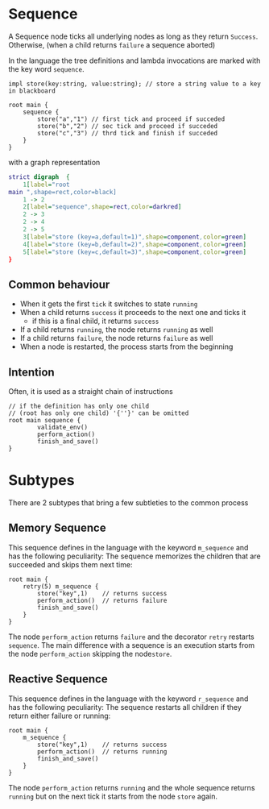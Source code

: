 # Sequence

A Sequence node ticks all underlying nodes as long as they return `Success`.
Otherwise, (when a child returns `failure` a sequence aborted)

In the language the tree definitions and lambda invocations are marked with the key word `sequence`.

```f-tree
impl store(key:string, value:string); // store a string value to a key in blackboard 

root main {
    sequence {
        store("a","1") // first tick and proceed if succeded 
        store("b","2") // sec tick and proceed if succeded 
        store("c","3") // thrd tick and finish if succeded 
    }
}
```

with a graph representation

```dot process
strict digraph  {
    1[label="root
main ",shape=rect,color=black]
    1 -> 2 
    2[label="sequence",shape=rect,color=darkred]
    2 -> 3 
    2 -> 4 
    2 -> 5 
    3[label="store (key=a,default=1)",shape=component,color=green]
    4[label="store (key=b,default=2)",shape=component,color=green]
    5[label="store (key=c,default=3)",shape=component,color=green]
}
```

## Common behaviour
- When it gets the first `tick` it switches to state `running`
- When a child returns `success` it proceeds to the next one and ticks it
  - if this is a final child, it returns `success`
- If a child returns `running`, the node returns `running` as well
- If a child returns `failure`, the node returns `failure` as well
- When a node is restarted, the process starts from the beginning

## Intention
Often, it is used as a straight chain of instructions
```f-tree
// if the definition has only one child 
// (root has only one child) '{''}' can be omitted
root main sequence {
        validate_env() 
        perform_action() 
        finish_and_save()  
}

```

# Subtypes

There are 2 subtypes that bring a few subtleties to the common process

## Memory Sequence

This sequence defines in the language with the keyword `m_sequence` and has the following peculiarity:
The sequence memorizes the children that are succeeded and skips them next time:

```f-tree
root main {
    retry(5) m_sequence {
        store("key",1)    // returns success
        perform_action()  // returns failure
        finish_and_save()  
    }
}
```

The node `perform_action` returns `failure` and the decorator `retry` restarts `sequence`.
The main difference with a sequence is an execution starts from the node `perform_action` skipping the  node`store`.   

## Reactive Sequence

This sequence defines in the language with the keyword `r_sequence` and has the following peculiarity:
The sequence restarts all children if they return either failure or running:

```f-tree
root main {
    m_sequence {
        store("key",1)    // returns success
        perform_action()  // returns running
        finish_and_save()  
    }
}
```

The node `perform_action` returns `running` and the whole sequence returns `running` 
but on the next tick it starts from the node `store` again.      
